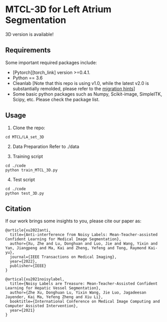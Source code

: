 # MTCL-3D for Left Atrium Segmentation
3D version is available!

## Requirements
Some important required packages include:
* [Pytorch][torch_link] version >=0.4.1.
* Python == 3.6 
* Cleanlab [Note that this repo is using v1.0, while the latest v2.0 is substantially remolded, please refer to the [migration hints](https://docs.cleanlab.ai/v2.0.0/migrating/migrate_v2.html?highlight=get_noise_indices)]
* Some basic python packages such as Numpy, Scikit-image, SimpleITK, Scipy, etc. Please check the package list.

## Usage

1. Clone the repo:
```
cd MTCL/LA_set_3D
```

2. Data Preparation
Refer to ./data


3. Training script
```
cd ./code
python train_MTCL_3D.py
```

4. Test script 
```
cd ./code
python test_3D.py
```

## Citation
If our work brings some insights to you, please cite our paper as:
```
@article{xu2022anti,
  title={Anti-interference from Noisy Labels: Mean-Teacher-assisted Confident Learning for Medical Image Segmentation},
  author={Xu, Zhe and Lu, Donghuan and Luo, Jie and Wang, Yixin and Yan, Jiangpeng and Ma, Kai and Zheng, Yefeng and Tong, Raymond Kai-yu},
  journal={IEEE Transactions on Medical Imaging},
  year={2022},
  publisher={IEEE}
}

@artical{xu2021noisylabel,
  title={Noisy Labels are Treasure: Mean-Teacher-Assisted Confident Learning for Hepatic Vessel Segmentation},
  author={Zhe Xu, Donghuan Lu, Yixin Wang, Jie Luo, Jagadeesan Jayender, Kai Ma, Yefeng Zheng and Xiu Li},
  booktitle={International Conference on Medical Image Computing and Computer Assisted Intervention},
  year={2021}
}
```   
